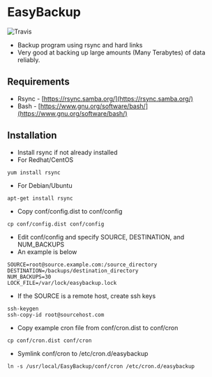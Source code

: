# EasyBackup
![Travis](https://www.travis-ci.com/IGBIllinois/EasyBackup.svg?branch=master)

* Backup program using rsync and hard links
* Very good at backing up large amounts (Many Terabytes) of data reliably.

## Requirements
* Rsync - [https://rsync.samba.org/](https://rsync.samba.org/)
* Bash - [https://www.gnu.org/software/bash/](https://www.gnu.org/software/bash/)

## Installation
* Install rsync if not already installed
* For Redhat/CentOS
```
yum install rsync
```
* For Debian/Ubuntu
```
apt-get install rsync
```
* Copy conf/config.dist to conf/config
```
cp conf/config.dist conf/config
```
* Edit conf/config and specify SOURCE, DESTINATION, and NUM_BACKUPS
* An example is below
```
SOURCE=root@source.example.com:/source_directory
DESTINATION=/backups/destination_directory
NUM_BACKUPS=30
LOCK_FILE=/var/lock/easybackup.lock
```
* If the SOURCE is a remote host, create ssh keys 
```
ssh-keygen
ssh-copy-id root@sourcehost.com
```
* Copy example cron file from conf/cron.dist to conf/cron
```
cp conf/cron.dist conf/cron
```
* Symlink conf/cron to /etc/cron.d/easybackup
```
ln -s /usr/local/EasyBackup/conf/cron /etc/cron.d/easybackup
```

